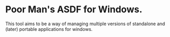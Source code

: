 # Poor Man's ASDF for Windows.

This tool aims to be a way of managing multiple versions of standalone and
(later) portable applications for windows.
